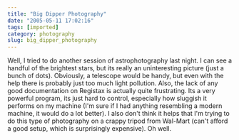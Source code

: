 ```yaml
---
title: "Big Dipper Photography"
date: "2005-05-11 17:02:16"
tags: [imported]
category: photography
slug: big_dipper_photography
---
```


Well, I tried to do another session of astrophotography last night. I can see a handful of the brightest stars, but its really an uninteresting picture (just a bunch of dots). Obviously, a telescope would be handy, but even with the help there is probably just too much light pollution. Also, the lack of any good documentation on Registax is actually quite frustrating. Its a very powerful program, its just hard to control, especially how sluggish it performs on my machine (I'm sure if I had anything resembling a modern machine, it would do a lot better). I also don't think it helps that I'm trying to do this type of photography on a crappy tripod from Wal-Mart (can't afford a good setup, which is surprisingly expensive). Oh well.
